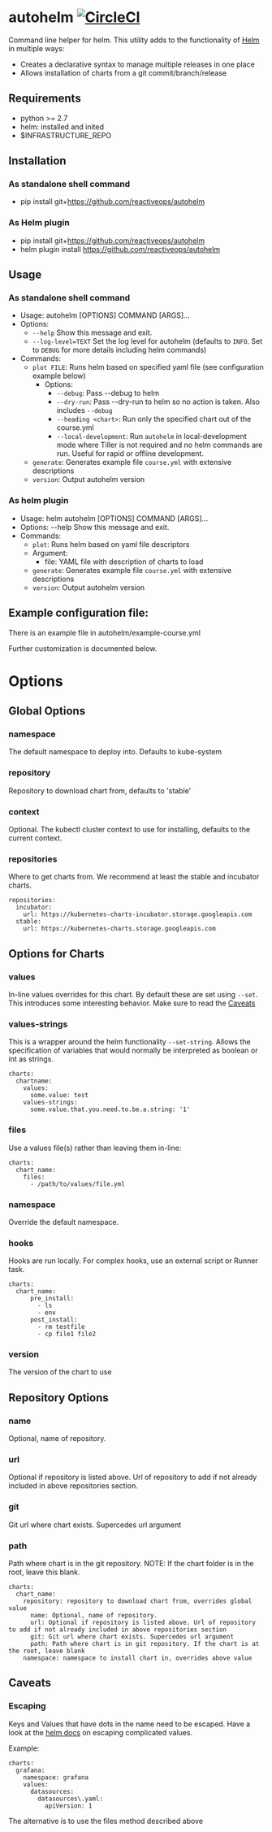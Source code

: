 
# autohelm [![CircleCI](https://circleci.com/gh/reactiveops/autohelm.svg?style=svg)](https://circleci.com/gh/reactiveops/autohelm)

Command line helper for helm.
This utility adds to the functionality of [Helm](https://github.com/kubernetes/helm) in multiple ways:
* Creates a declarative syntax to manage multiple releases in one place
* Allows installation of charts from a git commit/branch/release

## Requirements
- python >= 2.7
- helm: installed and inited
- $INFRASTRUCTURE_REPO

## Installation
### As standalone shell command
- pip install git+https://github.com/reactiveops/autohelm
### As Helm plugin
- pip install git+https://github.com/reactiveops/autohelm
- helm plugin install https://github.com/reactiveops/autohelm

## Usage
### As standalone shell command
- Usage: autohelm [OPTIONS] COMMAND [ARGS]...
- Options:
    * `--help`  Show this message and exit.
    * `--log-level=TEXT` Set the log level for autohelm (defaults to `INFO`. Set to `DEBUG` for more details including helm commands)
- Commands:
  * `plot FILE`: Runs helm based on specified yaml file (see configuration example below)
    * Options:
      * `--debug`: Pass --debug to helm
      * `--dry-run`: Pass --dry-run to helm so no action is taken. Also includes `--debug`
      * `--heading <chart>`: Run only the specified chart out of the course.yml
      * `--local-development`: Run `autohelm` in local-development mode where Tiller is not required and no helm commands are run. Useful for rapid or offline development.
  * `generate`: Generates example file `course.yml` with extensive descriptions
  * `version`: Output autohelm version
### As helm plugin
- Usage: helm autohelm [OPTIONS] COMMAND [ARGS]...
- Options:
    --help  Show this message and exit.
- Commands:
  * `plot`: Runs helm based on yaml file descriptors
  * Argument:
    - file: YAML file with description of charts to load
  * `generate`: Generates example file `course.yml` with extensive descriptions
  * `version`: Output autohelm version

## Example configuration file:

There is an example file in autohelm/example-course.yml

Further customization is documented below.

# Options

## Global Options

### namespace

The default namespace to deploy into.  Defaults to kube-system

### repository

Repository to download chart from, defaults to 'stable'

### context

Optional.  The kubectl cluster context to use for installing, defaults to the current context.

### repositories

Where to get charts from.  We recommend at least the stable and incubator charts.

```
repositories:
  incubator:
    url: https://kubernetes-charts-incubator.storage.googleapis.com
  stable:
    url: https://kubernetes-charts.storage.googleapis.com
```

## Options for Charts

### values

In-line values overrides for this chart. By default these are set using `--set`.  This introduces some interesting behavior.  Make sure to read the [Caveats](#caveats)

### values-strings

This is a wrapper around the helm functionality `--set-string`.  Allows the specification of variables that would normally be interpreted as boolean or int as strings.

```
charts:
  chartname:
    values:
      some.value: test
    values-strings:
      some.value.that.you.need.to.be.a.string: '1'
```

### files

Use a values file(s) rather than leaving them in-line:

```
charts:
  chart_name:
    files:
      - /path/to/values/file.yml
```

### namespace

Override the default namespace.

### hooks

Hooks are run locally. For complex hooks, use an external script or Runner task.

```
charts:
  chart_name:
      pre_install:
        - ls
        - env
      post_install:
        - rm testfile
        - cp file1 file2
```

### version

The version of the chart to use

## Repository Options

### name

Optional, name of repository.

### url

Optional if repository is listed above. Url of repository to add if not already included in above repositories section.

### git

Git url where chart exists. Supercedes url argument

### path

Path where chart is in the git repository.  NOTE: If the chart folder is in the root, leave this blank.

```
charts:
  chart_name:
    repository: repository to download chart from, overrides global value
      name: Optional, name of repository.
      url: Optional if repository is listed above. Url of repository to add if not already included in above repositories section
      git: Git url where chart exists. Supercedes url argument
      path: Path where chart is in git repository. If the chart is at the root, leave blank
    namespace: namespace to install chart in, overrides above value
```

## Caveats

### Escaping

Keys and Values that have dots in the name need to be escaped.  Have a look at the [helm docs](https://github.com/kubernetes/helm/blob/master/docs/using_helm.md#the-format-and-limitations-of---set) on escaping complicated values.

Example:

```
charts:
  grafana:
    namespace: grafana
    values:
      datasources:
        datasources\.yaml:
          apiVersion: 1
```

The alternative is to use the files method described above
